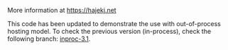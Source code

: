 More information at https://hajekj.net

This code has been updated to demonstrate the use with out-of-process hosting model. To check the previous version (in-process), check the following branch: [inproc-3.1](https://github.com/hajekj/azure-functions-openapi-demo/tree/inproc-3.1).
